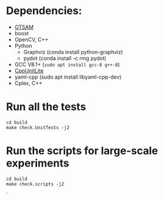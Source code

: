 # Dependencies:
- [GTSAM](https://github.com/borglab/gtsam)
- boost
- OpenCV, C++
- Python
    - Graphviz (conda install python-graphviz)
    - pydot (conda install -c rmg pydot)
- GCC V8.1+ (`sudo apt install gcc-8 g++-8`)
- [CppUnitLite](https://github.com/Zephyr06/CppUnitLite) 
- yaml-cpp (sudo apt install libyaml-cpp-dev)
- Cplex, C++

# Run all the tests
```
cd build
make check.UnitTests -j2
```

# Run the scripts for large-scale experiments
```
cd build
make check.scripts -j2
```
`